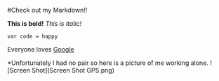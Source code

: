 #Check out my Markdown!!

**This is bold!**
*This is italic!*

```
var code = happy

```
Everyone loves [Google](https://www.google.com/?gws_rd=ssl)

*Unfortunately I had no pair so here is a picture of me working alone.
![Screen Shot](Screen Shot GPS.png)
